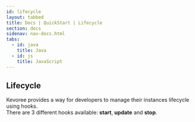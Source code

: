 ```yaml
---
id: lifecycle
layout: tabbed
title: Docs | QuickStart | Lifecycle
section: docs
sidenav: nav-docs.html
tabs:
  - id: java
    title: Java
  - id: js
    title: JavaScript
---
```

## Lifecycle
Kevoree provides a way for developers to manage their instances lifecycle using hooks.  
There are 3 different hooks available: **start**, **update** and **stop**.
